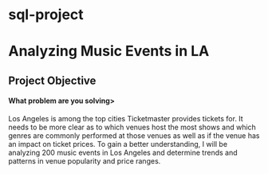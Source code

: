 # sql-project
<h1>Analyzing Music Events in LA</h1>
<h2>Project Objective</h2>
<h4>What problem are you solving></h4>
<p>Los Angeles is among the top cities Ticketmaster provides tickets for. It needs to be more clear as to which venues host the most shows and which genres are commonly performed at those venues as well as if the venue has an impact on ticket prices. To gain a better understanding, I will be analyzing 200 music events in Los Angeles and determine trends and patterns in venue popularity and price ranges.</p>
